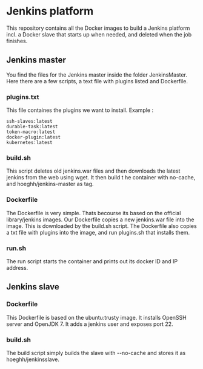 # Jenkins platform

This repository contains all the Docker images to build a Jenkins platform incl. a Docker slave that starts up when needed, and deleted when the job finishes.

## Jenkins master
You find the files for the Jenkins master inside the folder JenkinsMaster. Here there are a few scripts, a text file with plugins listed and Dockerfile.

### plugins.txt
This file containes the plugins we want to install.
Example :
```
ssh-slaves:latest
durable-task:latest
token-macro:latest
docker-plugin:latest
kubernetes:latest
```
### build.sh
This script deletes old jenkins.war files and then downloads the latest jenkins from the web using wget. It then build t
he container with no-cache, and hoeghh/jenkins-master as tag.

### Dockerfile
The Dockerfile is very simple. Thats becourse its based on the official library/jenkins images. Our Dockerfile copies a new jenkins.war file into the image. This is downloaded by the build.sh script. The Dockerfile also copies a txt file with plugins into the image, and run plugins.sh that installs them.

### run.sh
The run script starts the container and prints out its docker ID and IP address.

## Jenkins slave

### Dockerfile
This Dockerfile is based on the ubuntu:trusty image. It installs OpenSSH server and OpenJDK 7. It adds a jenkins user and exposes port 22.

### build.sh
The build script simply builds the slave with --no-cache and stores it as hoeghh/jenkinsslave.
